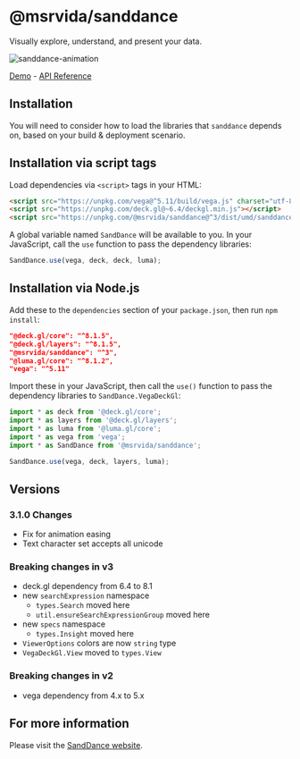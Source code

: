 # @msrvida/sanddance

Visually explore, understand, and present your data.

![sanddance-animation](https://user-images.githubusercontent.com/11507384/54236654-52d42800-44d1-11e9-859e-6c5d297a46d2.gif)

[Demo](https://microsoft.github.io/SandDance/app) - [API Reference](https://microsoft.github.io/SandDance/docs/sanddance/v2/api)

## Installation

You will need to consider how to load the libraries that `sanddance` depends on, based on your build & deployment scenario.

## Installation via script tags

Load dependencies via `<script>` tags in your HTML:
```html
<script src="https://unpkg.com/vega@^5.11/build/vega.js" charset="utf-8"></script>
<script src="https://unpkg.com/deck.gl@~6.4/deckgl.min.js"></script>
<script src="https://unpkg.com/@msrvida/sanddance@^3/dist/umd/sanddance.js"></script>
```

A global variable named `SandDance` will be available to you. In your JavaScript, call the `use` function to pass the dependency libraries:

```js
SandDance.use(vega, deck, deck, luma);
```

## Installation via Node.js

Add these to the `dependencies` section of your `package.json`, then run `npm install`:

```json
"@deck.gl/core": "^8.1.5",
"@deck.gl/layers": "^8.1.5",
"@msrvida/sanddance": "^3",
"@luma.gl/core": "^8.1.2",
"vega": "^5.11"
```

Import these in your JavaScript, then call the `use()` function to pass the dependency libraries to `SandDance.VegaDeckGl`:

```js
import * as deck from '@deck.gl/core';
import * as layers from '@deck.gl/layers';
import * as luma from '@luma.gl/core';
import * as vega from 'vega';
import * as SandDance from '@msrvida/sanddance';

SandDance.use(vega, deck, layers, luma);
```

## Versions

### 3.1.0 Changes

* Fix for animation easing
* Text character set accepts all unicode

### Breaking changes in v3

* deck.gl dependency from 6.4 to 8.1
* new `searchExpression` namespace
  * `types.Search` moved here
  * `util.ensureSearchExpressionGroup` moved here
* new `specs` namespace
  * `types.Insight` moved here
* `ViewerOptions` colors are now `string` type
* `VegaDeckGl.View` moved to `types.View`

### Breaking changes in v2

* vega dependency from 4.x to 5.x

## For more information
Please visit the [SandDance website](https://microsoft.github.io/SandDance/).
